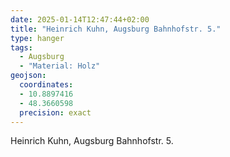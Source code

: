 ```yaml
---
date: 2025-01-14T12:47:44+02:00
title: "Heinrich Kuhn, Augsburg Bahnhofstr. 5."
type: hanger
tags:
  - Augsburg
  - "Material: Holz"
geojson:
  coordinates:
  - 10.8897416
  - 48.3660598
  precision: exact
---
```

Heinrich Kuhn, Augsburg Bahnhofstr. 5.
